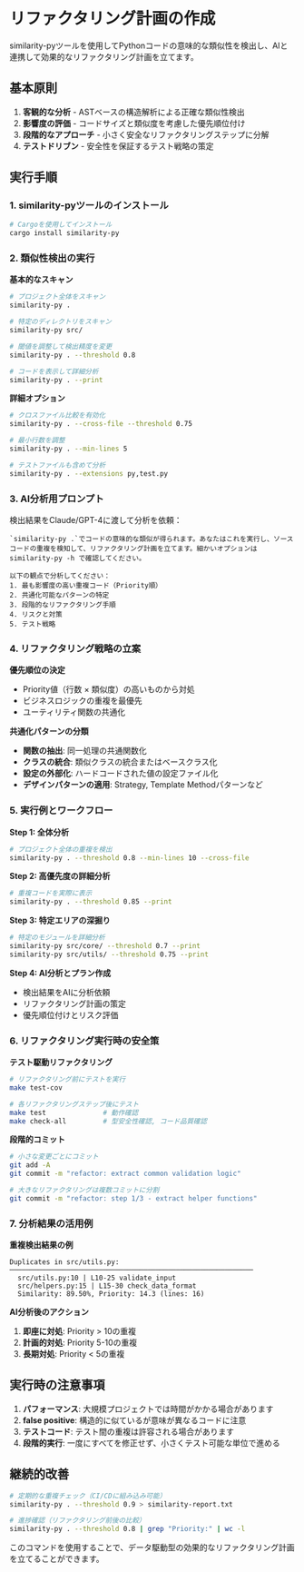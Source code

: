 # リファクタリング計画の作成

similarity-pyツールを使用してPythonコードの意味的な類似性を検出し、AIと連携して効果的なリファクタリング計画を立てます。

## 基本原則

1. **客観的な分析** - ASTベースの構造解析による正確な類似性検出
2. **影響度の評価** - コードサイズと類似度を考慮した優先順位付け
3. **段階的なアプローチ** - 小さく安全なリファクタリングステップに分解
4. **テストドリブン** - 安全性を保証するテスト戦略の策定

## 実行手順

### 1. similarity-pyツールのインストール
```bash
# Cargoを使用してインストール
cargo install similarity-py
```

### 2. 類似性検出の実行

**基本的なスキャン**
```bash
# プロジェクト全体をスキャン
similarity-py .

# 特定のディレクトリをスキャン
similarity-py src/

# 閾値を調整して検出精度を変更
similarity-py . --threshold 0.8

# コードを表示して詳細分析
similarity-py . --print
```

**詳細オプション**
```bash
# クロスファイル比較を有効化
similarity-py . --cross-file --threshold 0.75

# 最小行数を調整
similarity-py . --min-lines 5

# テストファイルも含めて分析
similarity-py . --extensions py,test.py
```

### 3. AI分析用プロンプト

検出結果をClaude/GPT-4に渡して分析を依頼：

```
`similarity-py .`でコードの意味的な類似が得られます。あなたはこれを実行し、ソースコードの重複を検知して、リファクタリング計画を立てます。細かいオプションは similarity-py -h で確認してください。

以下の観点で分析してください：
1. 最も影響度の高い重複コード（Priority順）
2. 共通化可能なパターンの特定
3. 段階的なリファクタリング手順
4. リスクと対策
5. テスト戦略
```

### 4. リファクタリング戦略の立案

**優先順位の決定**
- Priority値（行数 × 類似度）の高いものから対処
- ビジネスロジックの重複を最優先
- ユーティリティ関数の共通化

**共通化パターンの分類**
- **関数の抽出**: 同一処理の共通関数化
- **クラスの統合**: 類似クラスの統合またはベースクラス化
- **設定の外部化**: ハードコードされた値の設定ファイル化
- **デザインパターンの適用**: Strategy, Template Methodパターンなど

### 5. 実行例とワークフロー

**Step 1: 全体分析**
```bash
# プロジェクト全体の重複を検出
similarity-py . --threshold 0.8 --min-lines 10 --cross-file
```

**Step 2: 高優先度の詳細分析**
```bash
# 重複コードを実際に表示
similarity-py . --threshold 0.85 --print
```

**Step 3: 特定エリアの深掘り**
```bash
# 特定のモジュールを詳細分析
similarity-py src/core/ --threshold 0.7 --print
similarity-py src/utils/ --threshold 0.75 --print
```

**Step 4: AI分析とプラン作成**
- 検出結果をAIに分析依頼
- リファクタリング計画の策定
- 優先順位付けとリスク評価

### 6. リファクタリング実行時の安全策

**テスト駆動リファクタリング**
```bash
# リファクタリング前にテストを実行
make test-cov

# 各リファクタリングステップ後にテスト
make test              # 動作確認
make check-all         # 型安全性確認, コード品質確認
```

**段階的コミット**
```bash
# 小さな変更ごとにコミット
git add -A
git commit -m "refactor: extract common validation logic"

# 大きなリファクタリングは複数コミットに分割
git commit -m "refactor: step 1/3 - extract helper functions"
```

### 7. 分析結果の活用例

**重複検出結果の例**
```
Duplicates in src/utils.py:
────────────────────────────────────────────────────────────
  src/utils.py:10 | L10-25 validate_input
  src/helpers.py:15 | L15-30 check_data_format
  Similarity: 89.50%, Priority: 14.3 (lines: 16)
```

**AI分析後のアクション**
1. **即座に対処**: Priority > 10の重複
2. **計画的対処**: Priority 5-10の重複
3. **長期対処**: Priority < 5の重複

## 実行時の注意事項

1. **パフォーマンス**: 大規模プロジェクトでは時間がかかる場合があります
2. **false positive**: 構造的に似ているが意味が異なるコードに注意
3. **テストコード**: テスト間の重複は許容される場合があります
4. **段階的実行**: 一度にすべてを修正せず、小さくテスト可能な単位で進める

## 継続的改善

```bash
# 定期的な重複チェック（CI/CDに組み込み可能）
similarity-py . --threshold 0.9 > similarity-report.txt

# 進捗確認（リファクタリング前後の比較）
similarity-py . --threshold 0.8 | grep "Priority:" | wc -l
```

このコマンドを使用することで、データ駆動型の効果的なリファクタリング計画を立てることができます。
